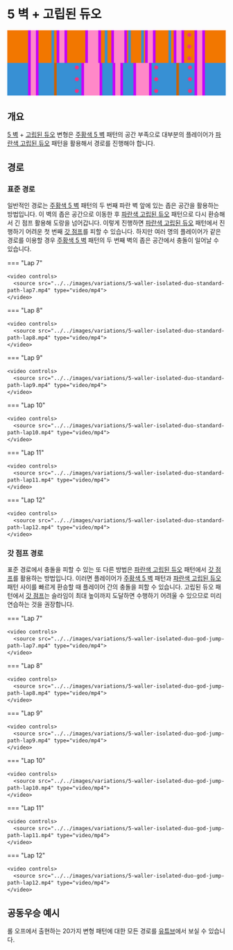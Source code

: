 # 5 벽 + 고립된 듀오

![5 Waller + Isolated Duo](../images/variations/5-waller-isolated-duo.jpg)

## 개요

[5 벽](../rolls/5-waller.md) + [고립된 듀오](../rolls/isolated-duo.md#파란색-패턴) 변형은 [주황색 5 벽](../rolls/5-waller.md) 패턴의 공간 부족으로 대부분의 플레이어가 [파란색 고립된 듀오](../rolls/isolated-duo.md#파란색-패턴) 패턴을 활용해서 경로를 진행해야 합니다.

## 경로

### 표준 경로

일반적인 경로는 [주황색 5 벽](../rolls/5-waller.md) 패턴의 두 번째 파란 벽 앞에 있는 좁은 공간을 활용하는 방법입니다. 이 벽의 좁은 공간으로 이동한 후 [파란색 고립된 듀오](../rolls/isolated-duo.md#파란색-패턴) 패턴으로 다시 환승해서 긴 점프 활용해 도랑을 넘어갑니다. 이렇게 진행하면 [파란색 고립된 듀오](../rolls/isolated-duo.md#파란색-패턴) 패턴에서 진행하기 어려운 첫 번째 [갓 점프](../advanced/isolated-duo-god-jumps.md)를 피할 수 있습니다. 하지만 여러 명의 플레이어가 같은 경로를 이용할 경우 [주황색 5 벽](../rolls/5-waller.md) 패턴의 두 번째 벽의 좁은 공간에서 충돌이 일어날 수 있습니다.

=== "Lap 7"

    <video controls>
      <source src="../../images/variations/5-waller-isolated-duo-standard-path-lap7.mp4" type="video/mp4">
    </video>

=== "Lap 8"

    <video controls>
      <source src="../../images/variations/5-waller-isolated-duo-standard-path-lap8.mp4" type="video/mp4">
    </video>

=== "Lap 9"

    <video controls>
      <source src="../../images/variations/5-waller-isolated-duo-standard-path-lap9.mp4" type="video/mp4">
    </video>

=== "Lap 10"

    <video controls>
      <source src="../../images/variations/5-waller-isolated-duo-standard-path-lap10.mp4" type="video/mp4">
    </video>

=== "Lap 11"

    <video controls>
      <source src="../../images/variations/5-waller-isolated-duo-standard-path-lap11.mp4" type="video/mp4">
    </video>

=== "Lap 12"

    <video controls>
      <source src="../../images/variations/5-waller-isolated-duo-standard-path-lap12.mp4" type="video/mp4">
    </video>

### 갓 점프 경로

표준 경로에서 충돌을 피할 수 있는 또 다른 방법은 [파란색 고립된 듀오](../rolls/isolated-duo.md#파란색-패턴) 패턴에서 [갓 점프](../advanced/isolated-duo-god-jumps.md)를 활용하는 방법입니다. 이러면 플레이어가 [주황색 5 벽](../rolls/5-waller.md) 패턴과 [파란색 고립된 듀오](../rolls/isolated-duo.md#파란색-패턴) 패턴 사이를 빠르게 환승할 때 플레이어 간의 충돌을 피할 수 있습니다. 고립된 듀오 패턴에서 [갓 점프](../advanced/isolated-duo-god-jumps.md)는 슬라임이 최대 높이까지 도달하면 수행하기 어려울 수 있으므로 미리 연습하는 것을 권장합니다.

=== "Lap 7"

    <video controls>
      <source src="../../images/variations/5-waller-isolated-duo-god-jump-path-lap7.mp4" type="video/mp4">
    </video>

=== "Lap 8"

    <video controls>
      <source src="../../images/variations/5-waller-isolated-duo-god-jump-path-lap8.mp4" type="video/mp4">
    </video>

=== "Lap 9"

    <video controls>
      <source src="../../images/variations/5-waller-isolated-duo-god-jump-path-lap9.mp4" type="video/mp4">
    </video>

=== "Lap 10"

    <video controls>
      <source src="../../images/variations/5-waller-isolated-duo-god-jump-path-lap10.mp4" type="video/mp4">
    </video>

=== "Lap 11"

    <video controls>
      <source src="../../images/variations/5-waller-isolated-duo-god-jump-path-lap11.mp4" type="video/mp4">
    </video>

=== "Lap 12"

    <video controls>
      <source src="../../images/variations/5-waller-isolated-duo-god-jump-path-lap12.mp4" type="video/mp4">
    </video>

## 공동우승 예시

롤 오프에서 출현하는 20가지 변형 패턴에 대한 모든 경로를 [유튜브](https://www.youtube.com/playlist?list=PLG_QNSp9ZgJLWYSNl4vY26VJCZeOQHO1F)에서 보실 수 있습니다.

